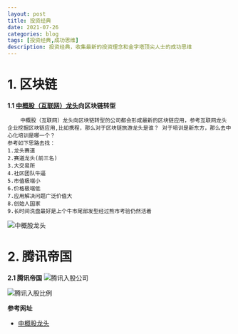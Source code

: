 ```yaml
---
layout: post
title: 投资经典
date: 2021-07-26
categories: blog
tags: [投资经典,成功思维]
description: 投资经典，收集最新的投资理念和金字塔顶尖人士的成功思维
---
```


# 1. 区块链 #

**1.1 [中概股（互联网）龙头][zhonggaigulongtou]向区块链转型**
	
		中概股（互联网）龙头向区块链转型的公司都会形成最新的区块链应用，参考互联网龙头企业挖掘区块链应用,比如携程，那么对于区块链旅游龙头是谁？ 对于培训是新东方，那么去中心化培训是哪一个？
    参考如下思路去找：
    1.龙头赛道
    2.赛道龙头(前三名) 
    3.大交易所
    4.社区团队牛逼
    5.市值极端小
    6.价格极端低
    7.应用解决问题广泛价值大
    8.创始人国家
    9.长时间洗盘最好是上个牛市尾部发型经过熊市考验仍然活着
  
  
  ![中概股龙头][zhonggaigulongtou]
  
 
# 2. 腾讯帝国 #

**2.1 腾讯帝国**
  ![腾讯入股公司][tengxun-20210802000001]

  ![腾讯入股比例][tengxun-20210802000002]

**参考网址**
* [中概股龙头][zhonggaigulongtou]

[zhonggaigulongtou]: https://siweiwo.top/resource/investment/other/zhonggaigulongtou-202107262000001.jpg 
[tengxun-20210802000001]: https://siweiwo.top/resource/investment/other/tengxun-20210802000001.jpg 
[tengxun-20210802000002]: https://siweiwo.top/resource/investment/other/tengxun-20210802000002.jpg 
